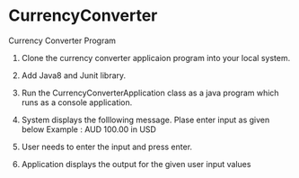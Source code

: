 # CurrencyConverter
Currency Converter Program

1. Clone the currency converter applicaion program into your local system.

2. Add Java8 and Junit library.

3. Run the CurrencyConverterApplication class as a java program which runs as a console application.

4. System displays the folllowing message.
          Plase enter input as given below 
          Example : AUD 100.00 in USD
          
5. User needs to enter the input and press enter.

6. Application displays the output for the given user input values
